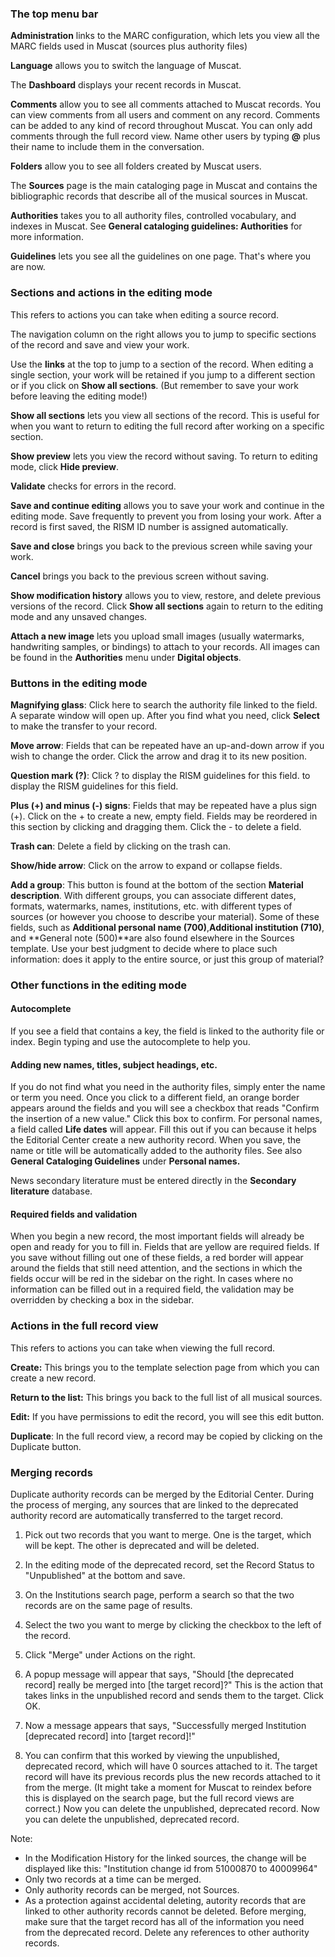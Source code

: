 ### The top menu bar

**Administration** links to the MARC configuration, which lets you view all the MARC fields used in Muscat (sources plus authority files)

**Language** allows you to switch the language of Muscat.

The **Dashboard** displays your recent records in Muscat.

**Comments** allow you to see all comments attached to Muscat records. You can view comments from all users and comment on any record. Comments can be added to any kind of record throughout Muscat. You can only add comments through the full record view. Name other users by typing **@** plus their name to include them in the conversation.

**Folders** allow you to see all folders created by Muscat users.

The **Sources** page is the main cataloging page in Muscat and contains the bibliographic records that describe all of the musical sources in Muscat.

**Authorities** takes you to all authority files, controlled vocabulary, and indexes in Muscat. See **General cataloging guidelines: Authorities** for more information.

**Guidelines** lets you see all the guidelines on one page. That's where you are now.

### Sections and actions in the editing mode

This refers to actions you can take when editing a source record.

The navigation column on the right allows you to jump to specific sections of the record and save and view your work.

Use the **links** at the top to jump to a section of the record. When editing a single section, your work will be retained if you jump to a different section or if you click on **Show all sections**. (But remember to save your work before leaving the editing mode!)

**Show all sections** lets you view all sections of the record. This is useful for when you want to return to editing the full record after working on a specific section.

**Show preview** lets you view the record without saving. To return to editing mode, click **Hide preview**.

**Validate** checks for errors in the record.

**Save and continue editing** allows you to save your work and continue in the editing mode. Save frequently to prevent you from losing your work. After a record is first saved, the RISM ID number is assigned automatically.

**Save and close** brings you back to the previous screen while saving your work.

**Cancel** brings you back to the previous screen without saving.

**Show modification history** allows you to view, restore, and delete previous versions of the record. Click **Show all sections** again to return to the editing mode and any unsaved changes.

**Attach a new image** lets you upload small images (usually watermarks, handwriting samples, or bindings) to attach to your records. All images can be found in the **Authorities** menu under **Digital objects**.

### Buttons in the editing mode

**Magnifying glass**: Click here to search the authority file linked to the field. A separate window will open up. After you find what you need, click **Select** to make the transfer to your record.

**Move arrow**: Fields that can be repeated have an up-and-down arrow if you wish to change the order. Click the arrow and drag it to its new position.

**Question mark (?)**: Click ? to display the RISM guidelines for this field. to display the RISM guidelines for this field.

**Plus (+) and minus (-) signs**: Fields that may be repeated have a plus sign (+). Click on the + to create a new, empty field. Fields may be reordered in this section by clicking and dragging them. Click the - to delete a field.

**Trash can**: Delete a field by clicking on the trash can.

**Show/hide arrow**: Click on the arrow to expand or collapse fields.

**Add a group**: This button is found at the bottom of the section **Material description**. With different groups, you can associate different dates, formats, watermarks, names, institutions, etc. with different types of sources (or however you choose to describe your material). Some of these fields, such as **Additional personal name (700)**,**Additional institution (710)**, and **General note (500)**are also found elsewhere in the Sources template. Use your best judgment to decide where to place such information: does it apply to the entire source, or just this group of material?

### Other functions in the editing mode

#### Autocomplete

If you see a field that contains a key, the field is linked to the authority file or index. Begin typing and use the autocomplete to help you.

#### Adding new names, titles, subject headings, etc.

If you do not find what you need in the authority files, simply enter the name or term you need. Once you click to a different field, an orange border appears around the fields and you will see a checkbox that reads "Confirm the insertion of a new value." Click this box to confirm. For personal names, a field called **Life dates** will appear. Fill this out if you can because it helps the Editorial Center create a new authority record. When you save, the name or title will be automatically added to the authority files. See also **General Cataloging Guidelines** under **Personal names.**

News secondary literature must be entered directly in the **Secondary literature** database.

#### Required fields and validation

When you begin a new record, the most important fields will already be open and ready for you to fill in. Fields that are yellow are required fields. If you save without filling out one of these fields, a red border will appear around the fields that still need attention, and the sections in which the fields occur will be red in the sidebar on the right. In cases where no information can be filled out in a required field, the validation may be overridden by checking a box in the sidebar.

### Actions in the full record view

This refers to actions you can take when viewing the full record.

**Create:** This brings you to the template selection page from which you can create a new record.

**Return to the list:** This brings you back to the full list of all musical sources.

**Edit:** If you have permissions to edit the record, you will see this edit button.

**Duplicate**: In the full record view, a record may be copied by clicking on the Duplicate button.

### Merging records

Duplicate authority records can be merged by the Editorial Center. During the process of merging, any sources that are linked to the deprecated authority record are automatically transferred to the target record.

1. Pick out two records that you want to merge. One is the target, which will be kept. The other is deprecated and will be deleted.

2. In the editing mode of the deprecated record, set the Record Status to "Unpublished" at the bottom and save.

3. On the Institutions search page, perform a search so that the two records are on the same page of results.

4. Select the two you want to merge by clicking the checkbox to the left of the record.

5. Click "Merge" under Actions on the right.

6. A popup message will appear that says, "Should [the deprecated record] really be merged into [the target record]?" This is the action that takes links in the unpublished record and sends them to the target. Click OK.

7. Now a message appears that says, "Successfully merged Institution [deprecated record] into [target record]!"

8. You can confirm that this worked by viewing the unpublished, deprecated record, which will have 0 sources attached to it. The target record will have its previous records plus the new records attached to it from the merge. (It might take a moment for Muscat to reindex before this is displayed on the search page, but the full record views are correct.) Now you can delete the unpublished, deprecated record. Now you can delete the unpublished, deprecated record.

Note:
- In the Modification History for the linked sources, the change will be displayed like this: "Institution change id from 51000870 to 40009964"
- Only two records at a time can be merged.
- Only authority records can be merged, not Sources.
- As a protection against accidental deleting, autority records that are linked to other authority records cannot be deleted. Before merging, make sure that the target record has all of the information you need from the deprecated record. Delete any references to other authority records.  
